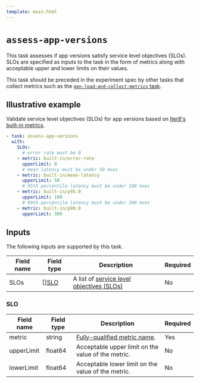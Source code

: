```yaml
---
template: main.html
---
```


# `assess-app-versions`
This task assesses if app versions satisfy service level objectives (SLOs). SLOs are specified as inputs to the task in the form of metrics along with acceptable upper and lower limits on their values.

This task should be preceded in the experiment spec by other tasks that collect metrics such as the [`gen-load-and-collect-metrics` task](collect.md).

## Illustrative example
Validate service level objectives (SLOs) for app versions based on [Iter8's built-in metrics](collect.md).

```yaml
- task: assess-app-versions
  with:
    SLOs:
      # error rate must be 0
    - metric: built-in/error-rate
      upperLimit: 0
      # mean latency must be under 50 msec
    - metric: built-in/mean-latency
      upperLimit: 50
      # 95th percentile latency must be under 100 msec
    - metric: built-in/p95.0
      upperLimit: 100
      # 99th percentile latency must be under 300 msec
    - metric: built-in/p99.0
      upperLimit: 300
```

## Inputs
The following inputs are supported by this task.

| Field name | Field type | Description | Required |
| ----- | ---- | ----------- | -------- |
| SLOs | [][SLO](#slo) | A list of [service level objectives (SLOs)](#slo) | No |

### SLO

| Field name | Field type | Description | Required |
| ----- | ---- | ----------- | -------- |
| metric | string | [Fully-qualified metric name](../topics/metrics.md). | Yes |
| upperLimit | float64 | Acceptable upper limit on the value of the metric. | No |
| lowerLimit | float64 | Acceptable lower limit on the value of the metric. | No |
